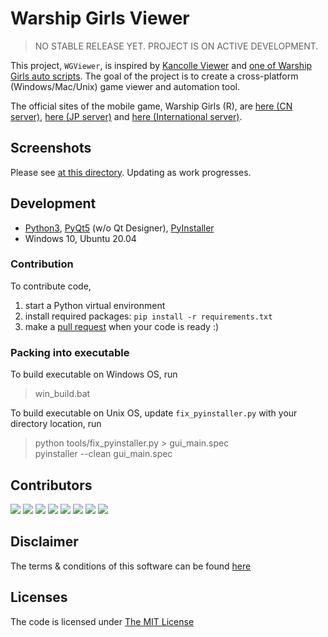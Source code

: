 # Warship Girls Viewer

> NO STABLE RELEASE YET. PROJECT IS ON ACTIVE DEVELOPMENT.

This project, `WGViewer`, is inspired by [Kancolle Viewer](https://github.com/poooi/poi) and [one of Warship Girls auto scripts](https://github.com/ProtectorMoe). The goal of the project is to create a cross-platform (Windows/Mac/Unix) game viewer and automation tool.

The official sites of the mobile game, Warship Girls (R), are [here (CN server)](http://www.jianniang.com/), [here (JP server)](http://ssr.moefantasy.co.jp/) and [here (International server)](http://www.warshipgirls.com/en/).

## Screenshots

Please see [at this directory](screenshots). Updating as work progresses.

## Development

- [Python3](https://www.python.org/), [PyQt5](https://doc.qt.io/qtforpython/) (w/o Qt Designer), [PyInstaller](https://www.pyinstaller.org/)
- Windows 10, Ubuntu 20.04

### Contribution

To contribute code,

1. start a Python virtual environment
2. install required packages: `pip install -r requirements.txt`
3. make a [pull request](pulls) when your code is ready :)

### Packing into executable

To build executable on Windows OS, run

> win_build.bat

To build executable on Unix OS, update `fix_pyinstaller.py` with your directory location, run

> python tools/fix_pyinstaller.py > gui_main.spec  
> pyinstaller --clean gui_main.spec

## Contributors

[![](https://sourcerer.io/fame/pwyq/WarshipGirls/WGViewer/images/0)](https://sourcerer.io/fame/pwyq/WarshipGirls/WGViewer/links/0)
[![](https://sourcerer.io/fame/pwyq/WarshipGirls/WGViewer/images/1)](https://sourcerer.io/fame/pwyq/WarshipGirls/WGViewer/links/1)
[![](https://sourcerer.io/fame/pwyq/WarshipGirls/WGViewer/images/2)](https://sourcerer.io/fame/pwyq/WarshipGirls/WGViewer/links/2)
[![](https://sourcerer.io/fame/pwyq/WarshipGirls/WGViewer/images/3)](https://sourcerer.io/fame/pwyq/WarshipGirls/WGViewer/links/3)
[![](https://sourcerer.io/fame/pwyq/WarshipGirls/WGViewer/images/4)](https://sourcerer.io/fame/pwyq/WarshipGirls/WGViewer/links/4)
[![](https://sourcerer.io/fame/pwyq/WarshipGirls/WGViewer/images/5)](https://sourcerer.io/fame/pwyq/WarshipGirls/WGViewer/links/5)
[![](https://sourcerer.io/fame/pwyq/WarshipGirls/WGViewer/images/6)](https://sourcerer.io/fame/pwyq/WarshipGirls/WGViewer/links/6)
[![](https://sourcerer.io/fame/pwyq/WarshipGirls/WGViewer/images/7)](https://sourcerer.io/fame/pwyq/WarshipGirls/WGViewer/links/7)

## Disclaimer

The terms & conditions of this software can be found [here](DISCLAIMER.md)

## Licenses

The code is licensed under [The MIT License](https://github.com/WarshipGirls/WGViewer/blob/master/LICENSE)

